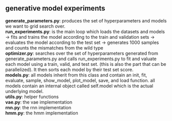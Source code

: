 ## generative model experiments 

**generate_parameters.py**: produces the set of hyperparameters and models we want to grid search over. <br/> 
**run_experiments.py**: is the main loop which loads the datasets and models -> fits and trains the model according to the train and validation sets -> evaluates the model according to the test set -> generates 1000 samples and counts the mismatches from the wild type <br/>
**optimizer.py**: searches over the set of hyperparameters generated from generate_parameters.py and calls run_experiments.py to fit and valuate each model using a train, valid, and test set. (this is also the part that can be parallelized). It then sorts each model by their test set score. <br/> 
**models.py**: all models inherit from this class and contain an init, fit, evaluate, sample, show_model, plot_model, save, and load function. all models contain an internal object called self.model which is the actual underlying model. <br/> 
**utils.py**: helper functions <br/>
**vae.py**: the vae implementation <br/>
**rnn.py**: the rnn implementation <br/>
**hmm.py**: the hmm implementation <br/> 
